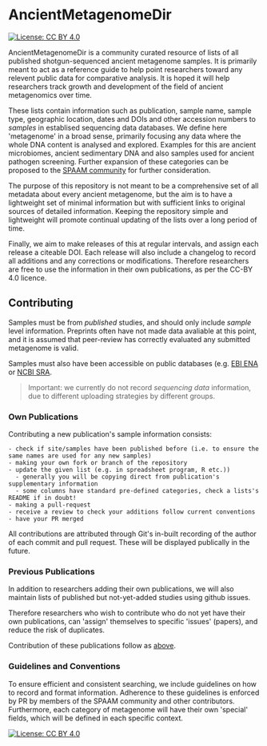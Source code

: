 # AncientMetagenomeDir

[![License: CC BY
4.0](https://img.shields.io/badge/License-CC%20BY%204.0-lightgrey.svg)](https://creativecommons.org/licenses/by/4.0/)

AncientMetagenomeDir is a community curated resource of lists of all published
shotgun-sequenced ancient metagenome samples. It is primarily meant to act as a
reference guide to help point researchers toward any relevent public data for
comparative analysis. It is hoped it will help researchers track growth and
development of the field of ancient metagenomics over time.

These lists contain information such as publication, sample name, sample type,
geographic location, dates and DOIs and other accession numbers to _samples_ in
establised sequencing data databases. We define here 'metagenome' in a broad
sense, primarily focusing any data where the whole DNA content is analysed and
explored. Examples for this are ancient microbiomes, ancient sedimentary DNA and
also samples used for ancient pathogen screening. Further expansion of these
categories can be proposed to the [SPAAM community](spaam-workshop.github.io)
for further consideration.

The purpose of this repository is not meant to be a comprehensive set of all
metadata about every ancient metagenome, but the aim is to have a lightweight
set of minimal information but with sufficient links to original sources of
detailed information. Keeping the repository simple and lightweight will promote
continual updating of the lists over a long period of time.

Finally, we aim to make releases of this at regular intervals, and assign each
release a citeable DOI. Each release will also include a changelog to record all
additions and any corrections or modifications. Therefore researchers are free
to use the information in their own publications, as per the CC-BY 4.0 licence.

## Contributing

Samples must be from *published* studies, and should only include *sample* level
information. Preprints often have not made data avaliable at this point, and it
is assumed that peer-review has correctly evaluated any submitted metagenome is
valid.

Samples must also have been accessible on public databases (e.g. [EBI
ENA](https://www.ebi.ac.uk/ena) or [NCBI SRA](https://www.ncbi.nlm.nih.gov/sra).

> Important: we currently do not record *sequencing data* information, due to
> different uploading strategies by different groups.

### Own Publications

Contributing a new publication's sample information consists:

    - check if site/samples have been published before (i.e. to ensure the same names are used for any new samples) 
    - making your own fork or branch of the repository
    - update the given list (e.g. in spreadsheet program, R etc.))
      - generally you will be copying direct from publication's supplementary information
      - some columns have standard pre-defined categories, check a lists's README if in doubt!
    - making a pull-request
    - receive a review to check your additions follow current conventions
    - have your PR merged

All contributions are attributed through Git's in-built recording of the author
of each commit and pull request. These will be displayed publically in the
future.

### Previous Publications

In addition to researchers adding their own publications, we will also maintain
lists of published but not-yet-added studies using github issues.

Therefore researchers who wish to contribute who do not yet have their own
publications, can 'assign' themselves to specific 'issues' (papers), and reduce
the risk of duplicates.

Contribution of these publications follow as [above](#own-publications).

### Guidelines and Conventions

To ensure efficient and consistent searching, we include guidelines on how to
record and format information. Adherence to these guidelines is enforced by PR
by members of the SPAAM community and other contributors. Furthermore, each
category of metagenome will have their own 'special' fields, which will be
defined in each specific context.

[![License: CC BY
4.0](https://licensebuttons.net/l/by/4.0/80x15.png)](https://creativecommons.org/licenses/by/4.0/)
